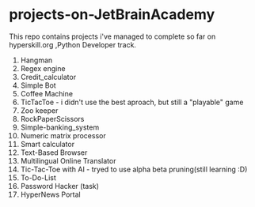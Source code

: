 # projects-on-JetBrainAcademy
This repo contains projects i've managed to complete so far on hyperskill.org ,Python Developer track.
1. Hangman
2. Regex engine
3. Credit_calculator
4. Simple Bot
5. Coffee Machine
6. TicTacToe - i didn't use the best aproach, but still a "playable" game 
7. Zoo keeper
8. RockPaperScissors
9. Simple-banking_system
10. Numeric matrix processor 
11. Smart calculator
12. Text-Based Browser
13. Multilingual Online Translator
14. Tic-Tac-Toe with AI - tryed to use alpha beta pruning(still learning :D)
15. To-Do-List
16. Password Hacker (task)
17. HyperNews Portal
